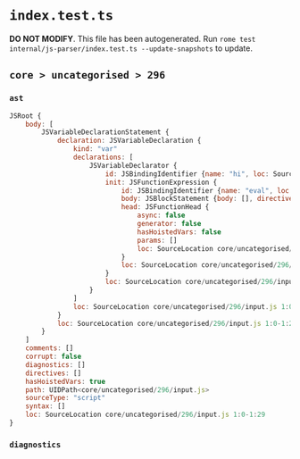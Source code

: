 # `index.test.ts`

**DO NOT MODIFY**. This file has been autogenerated. Run `rome test internal/js-parser/index.test.ts --update-snapshots` to update.

## `core > uncategorised > 296`

### `ast`

```javascript
JSRoot {
	body: [
		JSVariableDeclarationStatement {
			declaration: JSVariableDeclaration {
				kind: "var"
				declarations: [
					JSVariableDeclarator {
						id: JSBindingIdentifier {name: "hi", loc: SourceLocation core/uncategorised/296/input.js 1:4-1:6 (hi)}
						init: JSFunctionExpression {
							id: JSBindingIdentifier {name: "eval", loc: SourceLocation core/uncategorised/296/input.js 1:18-1:22 (eval)}
							body: JSBlockStatement {body: [], directives: [], loc: SourceLocation core/uncategorised/296/input.js 1:25-1:28}
							head: JSFunctionHead {
								async: false
								generator: false
								hasHoistedVars: false
								params: []
								loc: SourceLocation core/uncategorised/296/input.js 1:22-1:24
							}
							loc: SourceLocation core/uncategorised/296/input.js 1:9-1:28
						}
						loc: SourceLocation core/uncategorised/296/input.js 1:4-1:28
					}
				]
				loc: SourceLocation core/uncategorised/296/input.js 1:0-1:29
			}
			loc: SourceLocation core/uncategorised/296/input.js 1:0-1:29
		}
	]
	comments: []
	corrupt: false
	diagnostics: []
	directives: []
	hasHoistedVars: true
	path: UIDPath<core/uncategorised/296/input.js>
	sourceType: "script"
	syntax: []
	loc: SourceLocation core/uncategorised/296/input.js 1:0-1:29
}
```

### `diagnostics`

```

```
